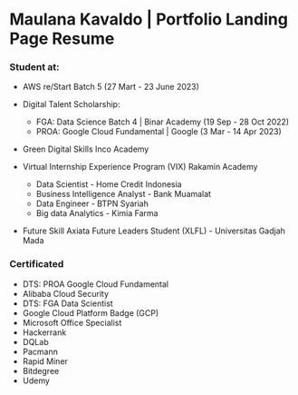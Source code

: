 # Maulana Kavaldo | Portfolio Landing Page Resume

###   Student at:
- AWS re/Start Batch 5  (27 Mart - 23 June 2023)

- Digital Talent Scholarship:
  - FGA: Data Science Batch 4 | Binar Academy (19 Sep - 28 Oct 2022)
  - PROA: Google Cloud Fundamental | Google (3 Mar - 14 Apr 2023)

- Green Digital Skills Inco Academy

- Virtual Internship Experience Program (VIX) Rakamin Academy
  - Data Scientist - Home Credit Indonesia 
  - Business Intelligence Analyst - Bank Muamalat
  - Data Engineer - BTPN Syariah
  - Big data Analytics - Kimia Farma

- Future Skill Axiata Future Leaders Student (XLFL) - Universitas Gadjah Mada


###  Certificated

- DTS: PROA Google Cloud Fundamental
- Alibaba Cloud Security
- DTS: FGA Data Scientist
- Google Cloud Platform Badge (GCP)
- Microsoft Office Specialist
- Hackerrank
- DQLab
- Pacmann
- Rapid Miner
- Bitdegree
- Udemy



<!-- Maulana Kavaldo Maulana Kavaldo Maulana Kavaldo Maulana Kavaldo Maulana Kavaldo Maulana Kavaldo Maulana Kavaldo Maulana Kavaldo Maulana Kavaldo Maulana Kavaldo Maulana Kavaldo Maulana Kavaldo Maulana Kavaldo Maulana Kavaldo Maulana Kavaldo Maulana Kavaldo Maulana Kavaldo  -->